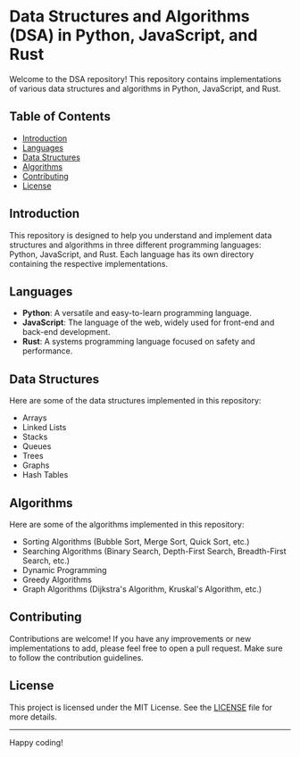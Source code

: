 # Data Structures and Algorithms (DSA) in Python, JavaScript, and Rust

Welcome to the DSA repository! This repository contains implementations of various data structures and algorithms in Python, JavaScript, and Rust.

## Table of Contents

- [Introduction](#introduction)
- [Languages](#languages)
- [Data Structures](#data-structures)
- [Algorithms](#algorithms)
- [Contributing](#contributing)
- [License](#license)

 ## Introduction

This repository is designed to help you understand and implement data structures and algorithms in three different programming languages: Python, JavaScript, and Rust. Each language has its own directory containing the respective implementations.

## Languages

- **Python**: A versatile and easy-to-learn programming language.
- **JavaScript**: The language of the web, widely used for front-end and back-end development.
- **Rust**: A systems programming language focused on safety and performance.

## Data Structures

Here are some of the data structures implemented in this repository:

- Arrays
- Linked Lists
- Stacks
- Queues
- Trees
- Graphs
- Hash Tables

## Algorithms

Here are some of the algorithms implemented in this repository:

- Sorting Algorithms (Bubble Sort, Merge Sort, Quick Sort, etc.)
- Searching Algorithms (Binary Search, Depth-First Search, Breadth-First Search, etc.)
- Dynamic Programming
- Greedy Algorithms
- Graph Algorithms (Dijkstra's Algorithm, Kruskal's Algorithm, etc.)

## Contributing

Contributions are welcome! If you have any improvements or new implementations to add, please feel free to open a pull request. Make sure to follow the contribution guidelines.

## License

This project is licensed under the MIT License. See the [LICENSE](LICENSE) file for more details.

---

Happy coding!
